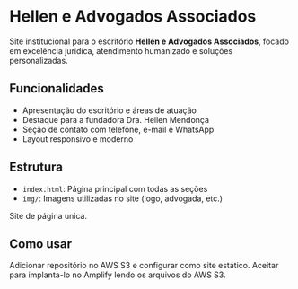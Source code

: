 # Hellen e Advogados Associados

Site institucional para o escritório **Hellen e Advogados Associados**, focado em excelência jurídica, atendimento humanizado e soluções personalizadas.

## Funcionalidades

- Apresentação do escritório e áreas de atuação
- Destaque para a fundadora Dra. Hellen Mendonça
- Seção de contato com telefone, e-mail e WhatsApp
- Layout responsivo e moderno

## Estrutura

- `index.html`: Página principal com todas as seções
- `img/`: Imagens utilizadas no site (logo, advogada, etc.)

Site de página unica.

## Como usar

Adicionar repositório no AWS S3 e configurar como site estático. Aceitar para implanta-lo no Amplify lendo os arquivos do AWS S3.
